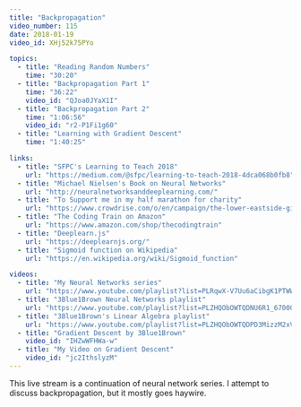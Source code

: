 ```yaml
---
title: "Backpropagation"
video_number: 115
date: 2018-01-19
video_id: XHj52k75PYo

topics:
  - title: "Reading Random Numbers"
    time: "30:20"
  - title: "Backpropagation Part 1"
    time: "36:22"
    video_id: "QJoa0JYaX1I"
  - title: "Backpropagation Part 2"
    time: "1:06:56"
    video_id: "r2-P1Fi1g60"
  - title: "Learning with Gradient Descent"
    time: "1:40:25"

links:
  - title: "SFPC's Learning to Teach 2018"
    url: "https://medium.com/@sfpc/learning-to-teach-2018-4dca068b0fb8"
  - title: "Michael Nielsen's Book on Neural Networks"
    url: "http://neuralnetworksanddeeplearning.com/"
  - title: "To Support me in my half marathon for charity"
    url: "https://www.crowdrise.com/o/en/campaign/the-lower-eastside-girls-club-nyc-half-2018/shiffman"
  - title: "The Coding Train on Amazon"
    url: "https://www.amazon.com/shop/thecodingtrain"
  - title: "Deeplearn.js"
    url: "https://deeplearnjs.org/"
  - title: "Sigmoid function on Wikipedia"
    url: "https://en.wikipedia.org/wiki/Sigmoid_function"

videos:
  - title: "My Neural Networks series"
    url: "https://www.youtube.com/playlist?list=PLRqwX-V7Uu6aCibgK1PTWWu9by6XFdCfh"
  - title: "3Blue1Brown Neural Networks playlist"
    url: "https://www.youtube.com/playlist?list=PLZHQObOWTQDNU6R1_67000Dx_ZCJB-3pi"
  - title: "3Blue1Brown's Linear Algebra playlist"
    url: "https://www.youtube.com/playlist?list=PLZHQObOWTQDPD3MizzM2xVFitgF8hE_ab"
  - title: "Gradient Descent by 3Blue1Brown"
    video_id: "IHZwWFHWa-w"
  - title: "My Video on Gradient Descent"
    video_id: "jc2IthslyzM"
---
```


This live stream is a continuation of neural network series. I attempt to discuss backpropagation, but it mostly goes haywire.
